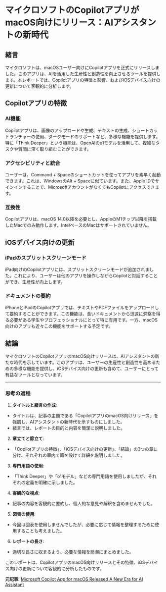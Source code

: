 # マイクロソフトのCopilotアプリがmacOS向けにリリース：AIアシスタントの新時代

## 緒言

マイクロソフトは、macOSユーザー向けにCopilotアプリを正式にリリースしました。このアプリは、AIを活用した生産性と創造性を向上させるツールを提供します。本レポートでは、Copilotアプリの特徴と影響、およびiOSデバイス向けの更新について客観的に分析します。

## Copilotアプリの特徴

### AI機能

Copilotアプリは、画像のアップロードや生成、テキストの生成、ショートカットランチャーの使用、ダークモードのサポートなど、多様な機能を提供します。特に「Think Deeper」という機能は、OpenAIのo1モデルを活用して、複雑なタスクや質問に深く取り組むことができます。

### アクセシビリティと統合

ユーザーは、Command + Spaceのショートカットを使ってアプリを素早く起動できます。これは、WindowsのAlt + Spaceに似ています。また、Apple IDでサインインすることで、MicrosoftアカウントがなくてもCopilotにアクセスできます。

### 互換性

Copilotアプリは、macOS 14.0以降を必要とし、AppleのM1チップ以降を搭載したMacでのみ動作します。IntelベースのMacはサポートされていません。

## iOSデバイス向けの更新

### iPadのスプリットスクリーンモード

iPad向けのCopilotアプリには、スプリットスクリーンモードが追加されました。これにより、ユーザーは他のアプリを操作しながらCopilotと対話することができ、生産性が向上します。

### ドキュメントの要約

iPhoneとiPadのCopilotアプリでは、テキストやPDFファイルをアップロードして要約することができます。この機能は、長いドキュメントから迅速に洞察を得る必要がある学生やプロフェッショナルにとって特に有用です。一方、macOS向けのアプリも近々この機能をサポートする予定です。

## 結論

マイクロソフトのCopilotアプリのmacOS向けリリースは、AIアシスタントの新たな時代を示しています。このアプリは、ユーザーの生産性と創造性を高めるための多様な機能を提供し、iOSデバイス向けの更新も含めて、ユーザーにとって有益なツールとなっています。

---

### 思考の過程

1. **タイトルと緒言の作成**:
 - タイトルは、記事の主題である「CopilotアプリのmacOS向けリリース」を強調し、AIアシスタントの新時代を示すものにしました。
 - 緒言では、レポートの目的と内容を簡潔に説明しました。

2. **章立てと節立て**:
 - 「Copilotアプリの特徴」、「iOSデバイス向けの更新」、「結論」の3つの章に分け、それぞれの章内で節を設けて詳細を説明しました。

3. **専門用語の使用**:
 - 「Think Deeper」や「o1モデル」などの専門用語を使用しましたが、それぞれの定義を明確に示しました。

4. **客観的な視点**:
 - 記事の内容を客観的に要約し、個人的な意見や解釈を含めませんでした。

5. **図表の使用**:
 - 今回は図表を使用しませんでしたが、必要に応じて情報を整理するために使用することも考えました。

6. **レポートの長さ**:
 - 適切な長さに収まるよう、必要な情報を簡潔にまとめました。

このレポートは、CopilotアプリのmacOS向けリリースとその特徴、iOSデバイス向けの更新について客観的に分析したものです。

**元記事:** [Microsoft Copilot App for macOS Released A New Era for AI Assistant](https://www.thebridgechronicle.com/tech/microsoft-copilot-app-macos-released)